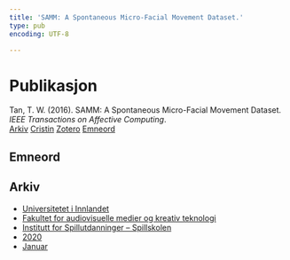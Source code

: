 ```yaml
---
title: 'SAMM: A Spontaneous Micro-Facial Movement Dataset.'
type: pub
encoding: UTF-8

---
```

<h1>Publikasjon</h1>
<article id="csl-bib-container-KCWLBGP4" class="csl-bib-container">
  <div class="csl-bib-body"> <div class="csl-entry">Tan, T. W. (2016). SAMM: A Spontaneous Micro-Facial Movement Dataset. <i>IEEE Transactions on Affective Computing</i>.</div> </div>
  <div class="csl-bib-buttons">
    <a href="#taxonomy-article-KCWLBGP4" alt="archive" class="csl-bib-button">Arkiv</a>
    <a href="https://app.cristin.no/results/show.jsf?id=1766314" alt="Cristin" class="csl-bib-button">Cristin</a>
    <a href="http://zotero.org/groups/5881554/items/KCWLBGP4" alt="Zotero" class="csl-bib-button">Zotero</a>
    <a href="#keywords-article-KCWLBGP4" alt="keywords" class="csl-bib-button">Emneord</a>
  </div>
  <div id="csl-bib-meta-container-KCWLBGP4"></div>
</article>
<div id="csl-bib-meta-KCWLBGP4" class="csl-bib-meta">
  <article id="keywords-article-KCWLBGP4" class="keywords-article">
    <h1>Emneord</h1>
    
  </article>
  <article id="taxonomy-article-KCWLBGP4" class="taxonomy-article">
    <h1>Arkiv</h1>
    <ul>
      <li>
        <a href="/nn/archive/?key=3DCRN523">Universitetet i Innlandet</a>
      </li>
      <li>
        <a href="/nn/archive/?key=8XUDF4FD">Fakultet for audiovisuelle medier og kreativ teknologi</a>
      </li>
      <li>
        <a href="/nn/archive/?key=BG42VG37">Institutt for Spillutdanninger – Spillskolen</a>
      </li>
      <li>
        <a href="/nn/archive/?key=K4VCKW5G">2020</a>
      </li>
      <li>
        <a href="/nn/archive/?key=IW5S5EPJ">Januar</a>
      </li>
    </ul>
  </article>
</div>
